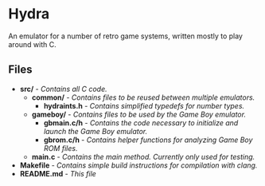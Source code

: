 # Hydra
An emulator for a number of retro game systems, written mostly to play around with C.

## Files
* **src/** - *Contains all C code.*
    * **common/** - *Contains files to be reused between multiple emulators.*
        * **hydraints.h** - *Contains simplified typedefs for number types.*
    * **gameboy/** - *Contains files to be used by the Game Boy emulator.*
        * **gbmain.c/h** - *Contains the code necessary to initialize and launch the Game Boy emulator.*
        * **gbrom.c/h** - *Contains helper functions for analyzing Game Boy ROM files.*
    * **main.c** - *Contains the main method. Currently only used for testing.*
* **Makefile** - *Contains simple build instructions for compilation with clang.*
* **README.md** - *This file*